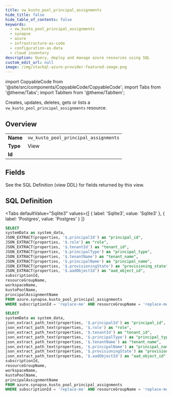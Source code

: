 ```yaml
--- 
title: vw_kusto_pool_principal_assignments
hide_title: false
hide_table_of_contents: false
keywords:
  - vw_kusto_pool_principal_assignments
  - synapse
  - azure
  - infrastructure-as-code
  - configuration-as-data
  - cloud inventory
description: Query, deploy and manage azure resources using SQL
custom_edit_url: null
image: /img/stackql-azure-provider-featured-image.png
---
```


import CopyableCode from '@site/src/components/CopyableCode/CopyableCode';
import Tabs from '@theme/Tabs';
import TabItem from '@theme/TabItem';

Creates, updates, deletes, gets or lists a <code>vw_kusto_pool_principal_assignments</code> resource.

## Overview
<table><tbody>
<tr><td><b>Name</b></td><td><code>vw_kusto_pool_principal_assignments</code></td></tr>
<tr><td><b>Type</b></td><td>View</td></tr>
<tr><td><b>Id</b></td><td><CopyableCode code="azure.synapse.vw_kusto_pool_principal_assignments" /></td></tr>
</tbody></table>

## Fields

See the SQL Definition (view DDL) for fields returned by this view.

## SQL Definition

<Tabs
defaultValue="Sqlite3"
values={[
{ label: 'Sqlite3', value: 'Sqlite3' },
{ label: 'Postgres', value: 'Postgres' }
]}
>
<TabItem value="Sqlite3">

```sql
SELECT
systemData as system_data,
JSON_EXTRACT(properties, '$.principalId') as "principal_id",
JSON_EXTRACT(properties, '$.role') as "role",
JSON_EXTRACT(properties, '$.tenantId') as "tenant_id",
JSON_EXTRACT(properties, '$.principalType') as "principal_type",
JSON_EXTRACT(properties, '$.tenantName') as "tenant_name",
JSON_EXTRACT(properties, '$.principalName') as "principal_name",
JSON_EXTRACT(properties, '$.provisioningState') as "provisioning_state",
JSON_EXTRACT(properties, '$.aadObjectId') as "aad_object_id",
subscriptionId,
resourceGroupName,
workspaceName,
kustoPoolName,
principalAssignmentName
FROM azure.synapse.kusto_pool_principal_assignments
WHERE subscriptionId = 'replace-me' AND resourceGroupName = 'replace-me' AND workspaceName = 'replace-me' AND kustoPoolName = 'replace-me';
```

</TabItem>
<TabItem value="Postgres">

```sql
SELECT
systemData as system_data,
json_extract_path_text(properties, '$.principalId') as "principal_id",
json_extract_path_text(properties, '$.role') as "role",
json_extract_path_text(properties, '$.tenantId') as "tenant_id",
json_extract_path_text(properties, '$.principalType') as "principal_type",
json_extract_path_text(properties, '$.tenantName') as "tenant_name",
json_extract_path_text(properties, '$.principalName') as "principal_name",
json_extract_path_text(properties, '$.provisioningState') as "provisioning_state",
json_extract_path_text(properties, '$.aadObjectId') as "aad_object_id",
subscriptionId,
resourceGroupName,
workspaceName,
kustoPoolName,
principalAssignmentName
FROM azure.synapse.kusto_pool_principal_assignments
WHERE subscriptionId = 'replace-me' AND resourceGroupName = 'replace-me' AND workspaceName = 'replace-me' AND kustoPoolName = 'replace-me';
```

</TabItem>
</Tabs>
